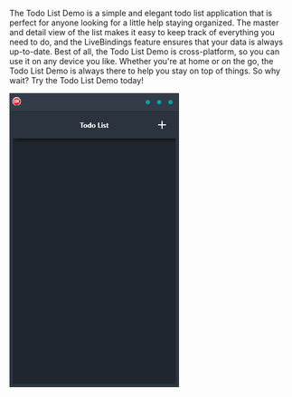 The Todo List Demo is a simple and elegant todo list application that is perfect for anyone looking for a little help staying organized. The master and detail view of the list makes it easy to keep track of everything you need to do, and the LiveBindings feature ensures that your data is always up-to-date. Best of all, the Todo List Demo is cross-platform, so you can use it on any device you like. Whether you're at home or on the go, the Todo List Demo is always there to help you stay on top of things. So why wait? Try the Todo List Demo today!

![screenshot](screenshot.gif)
